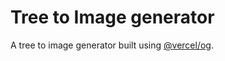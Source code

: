 # Tree to Image generator

A tree to image generator built using [@vercel/og](https://vercel.com/docs/concepts/functions/edge-functions/og-image-generation).
